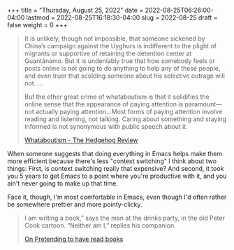 +++
title = "Thursday, August 25, 2022"
date = 2022-08-25T06:26:00-04:00
lastmod = 2022-08-25T16:18:30-04:00
slug = 2022-08-25
draft = false
weight = 0
+++

> It is unlikely, though not impossible, that someone sickened by China’s campaign against the Uyghurs is indifferent to the plight of migrants or supportive of retaining the detention center at Guantánamo. But it is undeniably true that how somebody feels or posts online is not going to do anything to help any of these people, and even truer that scolding someone about his selective outrage will not.
> ...
>
> But the other great crime of whataboutism is that it solidifies the online sense that the appearance of paying attention is paramount—not actually paying attention...Most forms of paying attention involve reading and listening, not talking. Caring about something and staying informed is not synonymous with public speech about it.
>
> [Whataboutism - The Hedgehog Review](https://hedgehogreview.com/issues/the-use-and-abuse-of-history/articles/whataboutism)

When someone suggests that doing everything in Emacs helps make them more efficient because there's less "context switching" I think about two things: First, is context switching really that expensive? And second, it took you 5 years to get Emacs to a point where you're productive with it, and you ain't never going to make up that time.

Face it, though, I'm most comfortable in Emacs, even though I'd often rather be somewhere prettier and more pointy-clicky.

> I am writing a book,” says the man at the drinks party, in the old Peter Cook cartoon. “Neither am I,” replies his companion.
>
> [On Pretending to have read books](https://thecritic.co.uk/on-pretending-to-have-read-books/)

[//]: # "Exported with love from a post written in Org mode"
[//]: # "- https://github.com/kaushalmodi/ox-hugo"
